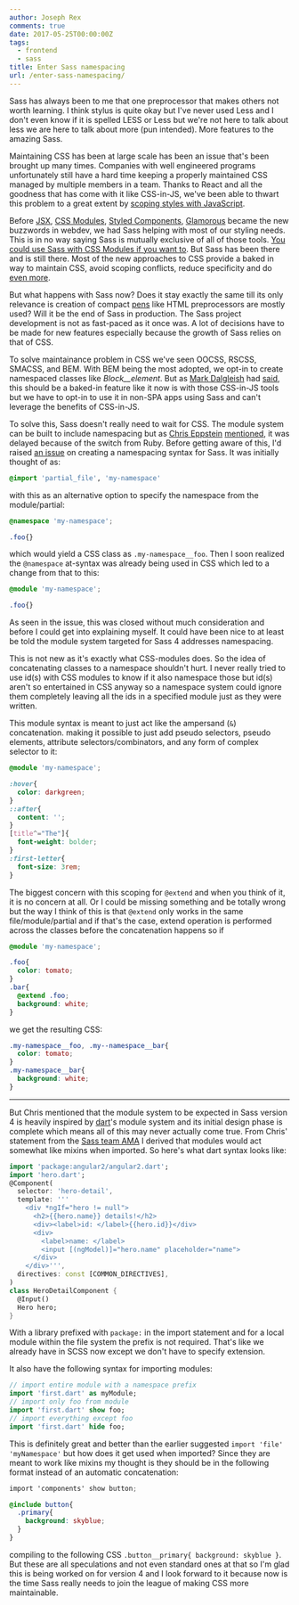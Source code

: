 ```yaml
---
author: Joseph Rex
comments: true
date: 2017-05-25T00:00:00Z
tags:
  - frontend
  - sass
title: Enter Sass namespacing
url: /enter-sass-namespacing/
---
```


Sass has always been to me that one preprocessor that makes others not worth learning. I think stylus is quite okay but I've never used Less and I don't even know if it is spelled LESS or Less but we're not here to talk about less we are here to talk about more (pun intended). More features to the amazing Sass.
<!--more-->

Maintaining CSS has been at large scale has been an issue that's been brought up many times. Companies with well engineered programs unfortunately still have a hard time keeping a properly maintained CSS managed by multiple members in a team. Thanks to React and all the goodness that has come with it like CSS-in-JS, we've been able to thwart this problem to a great extent by [scoping styles with JavaScript][1].

Before [JSX][2], [CSS Modules][3], [Styled Components][4], [Glamorous][5] became the new buzzwords in webdev, we had Sass helping with most of our styling needs. This is in no way saying Sass is mutually exclusive of all of those tools. [You could use Sass with CSS Modules if you want to][6]. But Sass has been there and is still there. Most of the new approaches to CSS provide a baked in way to maintain CSS, avoid scoping conflicts, reduce specificity and do [even more][1].

But what happens with Sass now? Does it stay exactly the same till its only relevance is creation of compact [pens][7] like HTML preprocessors are mostly used? Will it be the end of Sass in production. The Sass project development is not as fast-paced as it once was. A lot of decisions have to be made for new features especially because the growth of Sass relies on that of CSS.

To solve maintainance problem in CSS we've seen OOCSS, RSCSS, SMACSS, and BEM. With BEM being the most adopted, we opt-in to create namespaced classes like *Block__element*. But as [Mark Dalgleish][8] had [said][1], this should be a baked-in feature like it now is with those CSS-in-JS tools but we have to opt-in to use it in non-SPA apps using Sass and can't leverage the benefits of CSS-in-JS.

To solve this, Sass doesn't really need to wait for CSS. The module system can be built to include namespacing but as [Chris Eppstein][9] [mentioned][10], it was delayed because of the switch from Ruby. Before getting aware of this, I'd raised [an issue][12] on creating a namespacing syntax for Sass. It was initially thought of as:

```scss
@import 'partial_file', 'my-namespace'
```

with this as an alternative option to specify the namespace from the module/partial:

```scss
@namespace 'my-namespace';

.foo{}
```

which would yield a CSS class as `.my-namespace__foo`. Then I soon realized the `@namespace` at-syntax was already being used in CSS which led to a change from that to this:

```scss
@module 'my-namespace';

.foo{}
```

As seen in the issue, this was closed without much consideration and before I could get into explaining myself. It could have been nice to at least be told the module system targeted for Sass 4 addresses namespacing.

This is not new as it's exactly what CSS-modules does. So the idea of concatenating classes to a namespace shouldn't hurt. I never really tried to use id(s) with CSS modules to know if it also namespace those but id(s) aren't so entertained in CSS anyway so a namespace system could ignore them completely leaving all the ids in a specified module just as they were written.

This module syntax is meant to just act like the ampersand (`&`) concatenation. making it possible to just add pseudo selectors, pseudo elements, attribute selectors/combinators, and any form of complex selector to it:

```scss
@module 'my-namespace';

:hover{
  color: darkgreen;
}
::after{
  content: '';
}
[title^="The"]{
  font-weight: bolder;
}
:first-letter{
  font-size: 3rem;
}
```

The biggest concern with this scoping for `@extend` and when you think of it, it is no concern at all. Or I could be missing something and be totally wrong but the way I think of this is that `@extend` only works in the same file/module/partial and if that's the case, extend operation is performed across the classes before the concatenation happens so if

```scss
@module 'my-namespace';

.foo{
  color: tomato;
}
.bar{
  @extend .foo;
  background: white;
}
```

we get the resulting CSS:

```css
.my-namespace__foo, .my--namespace__bar{
  color: tomato;
}
.my-namespace__bar{
  background: white;
}
```

<hr>

But Chris mentioned that the module system to be expected in Sass version 4 is heavily inspired by [dart][11]'s module system and its initial design phase is complete which means all of this may never actually come true. From Chris' statement from the [Sass team AMA][10] I derived that modules would act somewhat like mixins when imported. So here's what dart syntax looks like:

```dart
import 'package:angular2/angular2.dart';
import 'hero.dart';
@Component(
  selector: 'hero-detail',
  template: '''
    <div *ngIf="hero != null">
      <h2>{{hero.name}} details!</h2>
      <div><label>id: </label>{{hero.id}}</div>
      <div>
        <label>name: </label>
        <input [(ngModel)]="hero.name" placeholder="name">
      </div>
    </div>''',
  directives: const [COMMON_DIRECTIVES],
)
class HeroDetailComponent {
  @Input()
  Hero hero;
}
```

With a library prefixed with `package:` in the import statement and for a local module within the file system the prefix is not required. That's like we already have in SCSS now except we don't have to specify extension.

It also have the following syntax for importing modules:

```dart
// import entire module with a namespace prefix
import 'first.dart' as myModule;
// import only foo from module
import 'first.dart' show foo;
// import everything except foo
import 'first.dart' hide foo;
```

This is definitely great and better than the earlier suggested `import 'file' 'myNamespace'` but how does it get used when imported? Since they are meant to work like mixins my thought is they should be in the following format instead of an automatic concatenation:

```scss
import 'components' show button;

@include button{
  .primary{
    background: skyblue;
  }
}
```

compiling to the following CSS `.button__primary{ background: skyblue }`. But these are all speculations and not even standard ones at that so I'm glad this is being worked on for version 4 and I look forward to it because now is the time Sass really needs to join the league of making CSS more maintainable.


[1]:https://medium.com/seek-blog/a-unified-styling-language-d0c208de2660
[2]:https://facebook.github.io/react/docs/jsx-in-depth.html
[3]:https://github.com/css-modules/css-modules
[4]:https://github.com/styled-components/styled-components
[5]:https://github.com/paypal/glamorous
[6]:https://hashnode.com/ama/with-sass-team-cj0j8hjmy0005f5533xzd86xs#cj0krco1k000m1553mvthzqoi
[7]:https://codepen.io
[8]:https://twitter.com/markdalgleish
[9]:https://twitter.com/chriseppstein
[10]:https://hashnode.com/ama/with-sass-team-cj0j8hjmy0005f5533xzd86xs#cj0jwc58p00313n53ujyilglw
[11]:https://www.dartlang.org/
[12]:https://github.com/sass/sass/issues/2285
